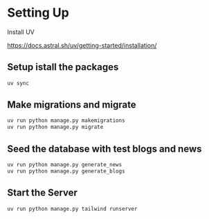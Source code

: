 # Setting Up

Install UV 

https://docs.astral.sh/uv/getting-started/installation/


## Setup istall the packages

```bash
uv sync
```

## Make migrations and migrate

```bash
uv run python manage.py makemigrations
uv run python manage.py migrate
```

## Seed the database with test blogs and news
```bash
uv run python manage.py generate_news
uv run python manage.py generate_blogs
```

## Start the Server

```bash
uv run python manage.py tailwind runserver
```



